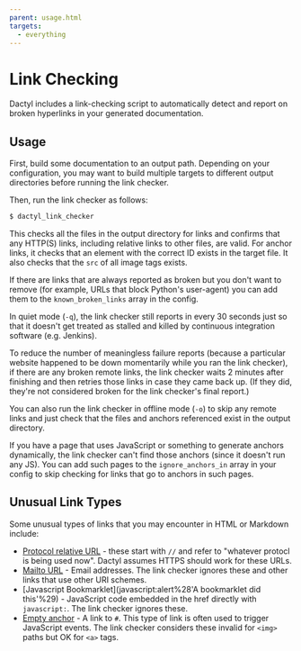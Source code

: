 ```yaml
---
parent: usage.html
targets:
  - everything
---
```

# Link Checking

Dactyl includes a link-checking script to automatically detect and report on broken hyperlinks in your generated documentation.

## Usage

First, build some documentation to an output path. Depending on your configuration, you may want to build multiple targets to different output directories before running the link checker.

Then, run the link checker as follows:

```sh
$ dactyl_link_checker
```

This checks all the files in the output directory for links and confirms that any HTTP(S) links, including relative links to other files, are valid. For anchor links, it checks that an element with the correct ID exists in the target file. It also checks that the `src` of all image tags exists.

If there are links that are always reported as broken but you don't want to remove (for example, URLs that block Python's user-agent) you can add them to the `known_broken_links` array in the config.

In quiet mode (`-q`), the link checker still reports in every 30 seconds just so that it doesn't get treated as stalled and killed by continuous integration software (e.g. Jenkins).

To reduce the number of meaningless failure reports (because a particular website happened to be down momentarily while you ran the link checker), if there are any broken remote links, the link checker waits 2 minutes after finishing and then retries those links in case they came back up. (If they did, they're not considered broken for the link checker's final report.)

You can also run the link checker in offline mode (`-o`) to skip any remote links and just check that the files and anchors referenced exist in the output directory.

If you have a page that uses JavaScript or something to generate anchors dynamically, the link checker can't find those anchors (since it doesn't run any JS). You can add such pages to the `ignore_anchors_in` array in your config to skip checking for links that go to anchors in such pages.

## Unusual Link Types

Some unusual types of links that you may encounter in HTML or Markdown include:

- [Protocol relative URL](//dactyl.link/features.html) - these start with `//` and refer to "whatever protocl is being used now". Dactyl assumes HTTPS should work for these URLs.
- [Mailto URL](mailto:no-reply@dactyl.link) - Email addresses. The link checker ignores these and other links that use other URI schemes.
- [Javascript Bookmarklet](javascript:alert%28'A bookmarklet did this'%29) - JavaScript code embedded in the href directly with `javascript:`. The link checker ignores these.
- [Empty anchor](#) - A link to `#`. This type of link is often used to trigger JavaScript events. The link checker considers these invalid for `<img>` paths but OK for `<a>` tags.
